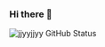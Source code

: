 ### Hi there 👋

![jjyyjjyy GitHub Status](https://github-readme-stats.vercel.app/api?username=jjyyjjyy&show_icons=true&title_color=fff&icon_color=79ff97&text_color=9f9f9f&bg_color=151515)
